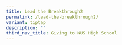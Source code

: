 ```yaml
---
title: Lead the Breakthrough2
permalink: /lead-the-breakthrough2/
variant: tiptap
description: ""
third_nav_title: Giving to NUS High School
---
```

